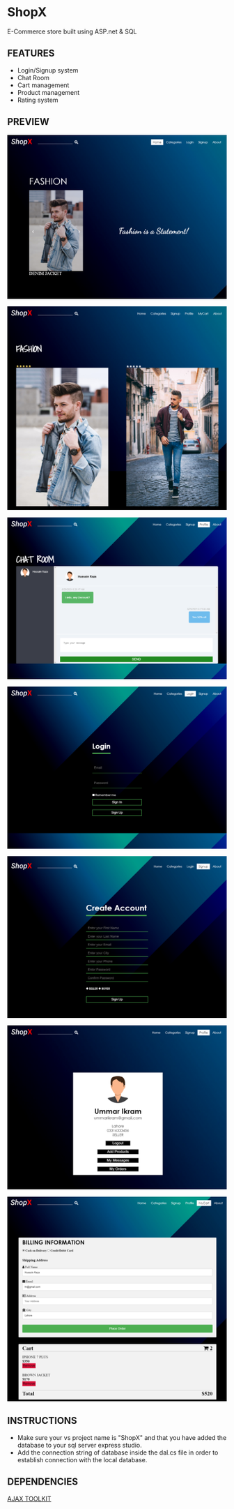 # ShopX

E-Commerce store built using ASP.net &amp; SQL

## FEATURES

* Login/Signup system
* Chat Room
* Cart management
* Product management
* Rating system

## PREVIEW

![Image of Home](https://github.com/ummarikram/ShopX/blob/main/Pictures/Home.png)

![Image of Categories](https://github.com/ummarikram/ShopX/blob/main/Pictures/Categories.png)

![Image of Chat](https://github.com/ummarikram/ShopX/blob/main/Pictures/Chat.png)

![Image of Login](https://github.com/ummarikram/ShopX/blob/main/Pictures/Login.png)

![Image of Signup](https://github.com/ummarikram/ShopX/blob/main/Pictures/Signup.png)

![Image of Profile](https://github.com/ummarikram/ShopX/blob/main/Pictures/Profile.png)

![Image of Cart](https://github.com/ummarikram/ShopX/blob/main/Pictures/Cart.png)

## INSTRUCTIONS

* Make sure your vs project name is "ShopX" and that you have added the database to your sql server express studio.
* Add the connection string of database inside the dal.cs file in order to establish connection with the local database.

## DEPENDENCIES

[AJAX TOOLKIT](https://www.devexpress.com/products/ajax-control-toolkit)
